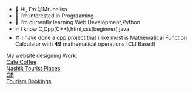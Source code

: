- 👋 Hi, I’m @Mrunalisa
- 👀 I’m interested in Prograaming
- 🌱 I’m currently learning Web Development,Python
- ⭐ I know C,Cpp(C++),html,css(beginner),java
- ⚙️ I have done a cpp project that i like most is Mathematical Function Calculator with **49** mathematical operations (CLI Based)
<!---
Mrunalisa/Mrunalisa is a ✨ special ✨ repository because its `README.md` (this file) appears on your GitHub profile.
You can click the Preview link to take a look at your changes.
--->
My  website designing Work:  
[Cafe Coffee](https://mrunalisa.github.io/cafe/home.html)  
[Nashik Tourist Places](https://mrunalisa.github.io/nashikplacewebsite/nashikplaces.html)  
[CB](https://mrunalisa.github.io/cb/index.html)  
[Tourism Bookings](https://mrunalisa.github.io/riset/index.html)  
